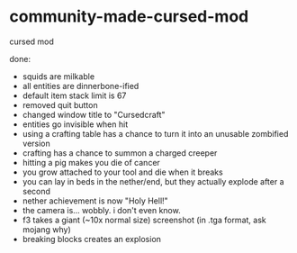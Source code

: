 # community-made-cursed-mod

cursed mod

done:
- squids are milkable
- all entities are dinnerbone-ified
- default item stack limit is 67
- removed quit button 
- changed window title to "Cursedcraft"
- entities go invisible when hit
- using a crafting table has a chance to turn it into an unusable zombified version
- crafting has a chance to summon a charged creeper
- hitting a pig makes you die of cancer
- you grow attached to your tool and die when it breaks
- you can lay in beds in the nether/end, but they actually explode after a second
- nether achievement is now "Holy Hell!"
- the camera is... wobbly. i don't even know.
- f3 takes a giant (~10x normal size) screenshot (in .tga format, ask mojang why)
- breaking blocks creates an explosion


